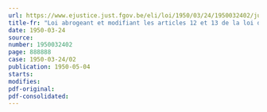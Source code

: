 ```yaml
---
url: https://www.ejustice.just.fgov.be/eli/loi/1950/03/24/1950032402/justel
title-fr: "Loi abrogeant et modifiant les articles 12 et 13 de la loi du 1er juin 1850 sur l'enseignement moyen"
date: 1950-03-24
source:
number: 1950032402
page: 888888
case: 1950-03-24/02
publication: 1950-05-04
starts:
modifies:
pdf-original:
pdf-consolidated:
---
```


